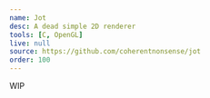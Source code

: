 ```yaml
---
name: Jot
desc: A dead simple 2D renderer
tools: [C, OpenGL]
live: null
source: https://github.com/coherentnonsense/jot
order: 100
---
```


WIP